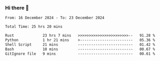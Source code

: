 ### Hi there 👋

<!--
**ututono/ututono** is a ✨ _special_ ✨ repository because its `README.md` (this file) appears on your GitHub profile.

Here are some ideas to get you started:

- 🔭 I’m currently working on ...
- 🌱 I’m currently learning ...
- 👯 I’m looking to collaborate on ...
- 🤔 I’m looking for help with ...
- 💬 Ask me about ...
- 📫 How to reach me: ...
- 😄 Pronouns: ...
- ⚡ Fun fact: ...
-->



<!--START_SECTION:waka-->

```txt
From: 16 December 2024 - To: 23 December 2024

Total Time: 25 hrs 20 mins

Rust             23 hrs 7 mins   >>>>>>>>>>>>>>>>>>>>>>>--   91.28 %
Python           1 hr 21 mins    >------------------------   05.36 %
Shell Script     21 mins         -------------------------   01.42 %
Bash             10 mins         -------------------------   00.67 %
GitIgnore file   9 mins          -------------------------   00.61 %
```

<!--END_SECTION:waka-->
